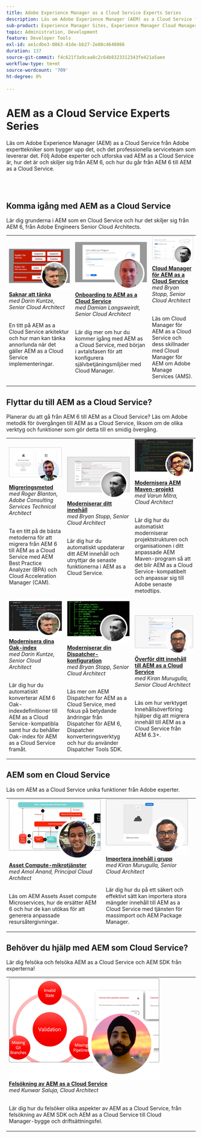 ```yaml
---
title: Adobe Experience Manager as a Cloud Service Experts Series
description: Läs om Adobe Experience Manager (AEM) as a Cloud Service från Adobe egna expertingenjörer som bygger upp det och professionella tjänster som levererar det.
sub-product: Experience Manager Sites, Experience Manager Cloud Manager, Experience Manager Assets
topic: Administration, Development
feature: Developer Tools
exl-id: ae1cdbe3-0863-41de-bb27-2e88c4640866
duration: 137
source-git-commit: f4c621f3a9caa8c2c64b8323312343fe421a5aee
workflow-type: tm+mt
source-wordcount: '709'
ht-degree: 0%

---
```


# AEM as a Cloud Service Experts Series

Läs om Adobe Experience Manager (AEM) as a Cloud Service från Adobe experttekniker som bygger upp det, och det professionella serviceteam som levererar det. Följ Adobe experter och utforska vad AEM as a Cloud Service är, hur det är och skiljer sig från AEM 6, och hur du går från AEM 6 till AEM as a Cloud Service.

<br/> 
<br/>

## Komma igång med AEM as a Cloud Service

Lär dig grunderna i AEM som en Cloud Service och hur det skiljer sig från AEM 6, från Adobe Engineers Senior Cloud Architects.

<table>
  <tr>
   <td>
      <a href="../../migration/moving-to-aem-as-a-cloud-service/introduction.md">
      <img alt="Tänk annorlunda" src="./assets/thinking-differently.png"/>
      </a>
      <div>
         <a href="../../migration/moving-to-aem-as-a-cloud-service/introduction.md"><strong>Saknar att tänka</strong></a>         
         <br/><em> med Darin Kuntze, Senior Cloud Architect </em>
      </div>
      <p>
        <br/>
         En titt på AEM as a Cloud Service arkitektur och hur man kan tänka annorlunda när det gäller AEM as a Cloud Service implementeringar.
      </p>
     </td>   
     <td>
      <a href="../../migration/moving-to-aem-as-a-cloud-service/onboarding.md">
      <img alt="Onboarding för AEM as a Cloud Service" src="./assets/onboarding.png"/>
      </a>
      <div>
         <a href="../../migration/moving-to-aem-as-a-cloud-service/onboarding.md"><strong>Onboarding to AEM as a Cloud Service</strong></a>
         <br/><em> med Damian Langsweirdt, Senior Cloud Architect </em>
      </div>
      <p>
        <br/>
         Lär dig mer om hur du kommer igång med AEM as a Cloud Service, med början i avtalsfasen för att konfigurera självbetjäningsmiljöer med Cloud Manager.
      </p>
   </td>     
   </td>   
     <td>
      <a href="../../migration/moving-to-aem-as-a-cloud-service/cloud-manager.md">
      <img alt="Cloud Manager" src="./assets/cloud-manager.png"/>
      </a>
      <div>
         <a href="../../migration/moving-to-aem-as-a-cloud-service/cloud-manager.md"><strong>Cloud Manager för AEM as a Cloud Service</strong></a>
         <br/><em> med Bryan Stopp, Senior Cloud Architect </em>
      </div>
      <p>
        <br/>
         Läs om Cloud Manager för AEM as a Cloud Service och dess skillnader med Cloud Manager för AEM om Adobe Manage Services (AMS).
      </p>
   </td> 
  </tr>
</table>

## Flyttar du till AEM as a Cloud Service?

Planerar du att gå från AEM 6 till AEM as a Cloud Service? Läs om Adobe metodik för övergången till AEM as a Cloud Service, liksom om de olika verktyg och funktioner som gör detta till en smidig övergång.

<table>
  <tr>
   <td>
      <a href="../../migration/moving-to-aem-as-a-cloud-service/bpa-and-cam.md" target="_aem-experts-series-video">
      <img alt="Migreringsmetoden" src="./assets/bpa-and-cam.png"/>
      </a>
      <div>
         <a href="../../migration/moving-to-aem-as-a-cloud-service/bpa-and-cam.md" target="_aem-experts-series-video"><strong>Migreringsmetod</strong></a>
         <br/><em>med Roger Blanton, Adobe Consulting Services Technical Architect</em>
      </div>
      <p>
        <br/>
        Ta en titt på de bästa metoderna för att migrera från AEM 6 till AEM as a Cloud Service med AEM Best Practice Analyzer (BPA) och Cloud Acceleration Manager (CAM).
      </p>
   </td>   
     <td>
      <a href="../../migration/moving-to-aem-as-a-cloud-service/aem-modernization-tools.md" target="_aem-experts-series-video">
      <img alt="Modernisera innehållet" src="./assets/aem-modernizer-tools.png"/>
      </a>
      <div>
         <a href="../../migration/moving-to-aem-as-a-cloud-service/aem-modernization-tools.md" target="_aem-experts-series-video"><strong>Moderniserar ditt innehåll</strong></a>
         <br/><em> med Bryan Stopp, Senior Cloud Architect </em>
      </div>
      <p>
        <br/>
         Lär dig hur du automatiskt uppdaterar ditt AEM innehåll och utnyttjar de senaste funktionerna i AEM as a Cloud Service.
      </p>
   </td>     
   </td>   
     <td>
      <a href="../../migration/moving-to-aem-as-a-cloud-service/repository-modernization.md" target="_aem-experts-series-video">
      <img alt="Modernisera AEM Maven-projekt" src="./assets/repository-modernizer.png"/>
      </a>
      <div>
         <a href="../../migration/moving-to-aem-as-a-cloud-service/repository-modernization.md" target="_aem-experts-series-video"><strong>Modernisera AEM Maven-projekt</strong></a>
         <br/><em> med Varun Mitra, Cloud Architect </em>
      </div>
      <p>
        <br/>
         Lär dig hur du automatiskt moderniserar projektstrukturen och organisationen i ditt anpassade AEM Maven-program så att det blir AEM as a Cloud Service-kompatibelt och anpassar sig till Adobe senaste metodtips.
      </p>
   </td> 
  </tr>
  <tr>
   <td>
      <a href="../../migration/moving-to-aem-as-a-cloud-service/search-and-indexing.md" target="_aem-experts-series-video">
      <img alt="Modernisera dina Oak-index" src="./assets/indexes.png"/>
      </a>
      <div>
         <a href="../../migration/moving-to-aem-as-a-cloud-service/search-and-indexing.md" target="_aem-experts-series-video"><strong>Modernisera dina Oak-index</strong></a>
         <br/><em> med Darin Kuntze, Senior Cloud Architect </em>
      </div>
      <p>
        <br/>
        Lär dig hur du automatiskt konverterar AEM 6 Oak-indexdefinitioner till AEM as a Cloud Service-kompatibla samt hur du behåller Oak-index för AEM as a Cloud Service framåt.
      </p>
   </td>   
     <td>
      <a href="../../migration/moving-to-aem-as-a-cloud-service/dispatcher.md" target="_aem-experts-series-video">
      <img alt="Modernisera din Dispatcher-konfiguration" src="./assets/dispatcher.png"/>
      </a>
      <div>
         <a href="../../migration/moving-to-aem-as-a-cloud-service/dispatcher.md" target="_aem-experts-series-video"><strong>Moderniserar din Dispatcher-konfiguration</strong></a>
         <br/><em> med Bryan Stopp, Senior Cloud Architect </em>
      </div>
      <p>
        <br/>
         Läs mer om AEM Dispatcher for AEM as a Cloud Service, med fokus på betydande ändringar från Dispatcher för AEM 6, Dispatcher konverteringsverktyg och hur du använder Dispatcher Tools SDK.
      </p>
   </td>     
   </td>   
     <td>
      <a href="../../migration/moving-to-aem-as-a-cloud-service/content-migration/content-transfer-tool.md" target="_aem-experts-series-video">
      <img alt="Överföra ditt innehåll till AEM as a Cloud Service" src="./assets/content-transfer-tool.png"/>
      </a>
      <div>
         <a href="../../migration/moving-to-aem-as-a-cloud-service/content-migration/content-transfer-tool.md" target="_aem-experts-series-video"><strong>Överför ditt innehåll till AEM as a Cloud Service</strong></a>
         <br/><em> med Kiran Murugulla, Senior Cloud Architect </em>
      </div>
      <p>
        <br/>
         Läs om hur verktyget Innehållsöverföring hjälper dig att migrera innehåll till AEM as a Cloud Service från AEM 6.3+.
      </p>
   </td> 
  </tr>  
</table>


## AEM som en Cloud Service

Läs om AEM as a Cloud Service unika funktioner från Adobe experter.

<table>
  <tr>
   <td>
      <a href="../../migration/moving-to-aem-as-a-cloud-service/asset-compute-microservices.md" target="_aem-experts-series-video">
      <img alt="Asset Compute mikrotjänster" src="./assets/asset-compute-microservices.png"/>
      </a>
      <div>
         <a href="../../migration/moving-to-aem-as-a-cloud-service/asset-compute-microservices.md" target="_aem-experts-series-video"><strong>Asset Compute-mikrotjänster</strong></a>
         <br/><em> med Amol Anand, Principal Cloud Architect </em>
      </div>
      <p>
        <br/>
        Läs om AEM Assets Asset compute Microservices, hur de ersätter AEM 6 och hur de kan utökas för att generera anpassade resursåtergivningar.
      </p>
   </td>   
   <td>
      <a href="../../migration/moving-to-aem-as-a-cloud-service/content-migration/bulk-import-service.md" target="_aem-experts-series-video">
      <img alt="Importera flera innehållsförteckningar" src="./assets/bulk-import.png"/>
      </a>
      <div>
         <a href="../../migration/moving-to-aem-as-a-cloud-service/content-migration/bulk-import-service.md" target="_aem-experts-series-video"><strong>Importera innehåll i grupp</strong></a>
         <br/><em> med Kiran Murugulla, Senior Cloud Architect </em>
      </div>
      <p>
        <br/>
        Lär dig hur du på ett säkert och effektivt sätt kan importera stora mängder innehåll till AEM as a Cloud Service med tjänsten för massimport och AEM Package Manager.
      </p>
   </td> 
    <td></td>
  </tr>
</table>

## Behöver du hjälp med AEM som Cloud Service?

Lär dig felsöka och felsöka AEM as a Cloud Service och AEM SDK från experterna!

<table>
  <tr>
   <td>
      <a href="../../migration/moving-to-aem-as-a-cloud-service/troubleshooting.md" target="_aem-experts-series-video">
      <img alt="Felsökning av AEM as a Cloud Service" src="./assets/troubleshooting.png"/>
      </a>
      <div>
         <a href="../../migration/moving-to-aem-as-a-cloud-service/troubleshooting.md" 
         target="_aem-experts-series-video"><strong>Felsökning av AEM as a Cloud Service</strong></a>
         <br/><em> med Kunwar Saluja, Cloud Architect </em>
      </div>
      <p>
        <br/>
        Lär dig hur du felsöker olika aspekter av AEM as a Cloud Service, från felsökning av AEM SDK och AEM as a Cloud Service till Cloud Manager-bygge och driftsättningsfel.
      </p>
   </td>   
    <td></td>
    <td></td>
  </tr>
</table>
